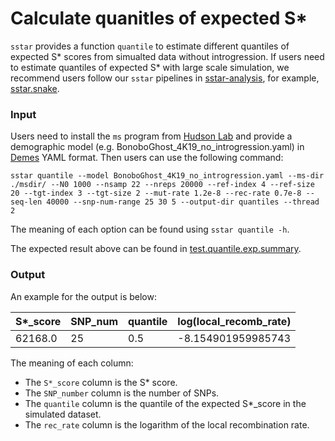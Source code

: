 # Calculate quanitles of expected S*

`sstar` provides a function `quantile` to estimate different quantiles of expected S* scores from simualted data without introgression. If users need to estimate quantiles of expected S* with large scale simulation, we recommend users follow our `sstar` pipelines in [sstar-analysis](https://github.com/admixVIE/sstar-analysis), for example, [sstar.snake](https://github.com/admixVIE/sstar-analysis/blob/main/workflows/1src/sstar.snake).

### Input

Users need to install the `ms` program from [Hudson Lab](https://home.uchicago.edu/~rhudson1/source/mksamples.html) and provide a demographic model (e.g. BonoboGhost_4K19_no_introgression.yaml[](https://github.com/admixVIE/sstar-analysis/blob/main/config/simulation/models/BonoboGhost_4K19_no_introgression.yaml)) in [Demes](https://popsim-consortium.github.io/demes-spec-docs/main/introduction.html) YAML format. Then users can use the following command:

	sstar quantile --model BonoboGhost_4K19_no_introgression.yaml --ms-dir ./msdir/ --N0 1000 --nsamp 22 --nreps 20000 --ref-index 4 --ref-size 20 --tgt-index 3 --tgt-size 2 --mut-rate 1.2e-8 --rec-rate 0.7e-8 --seq-len 40000 --snp-num-range 25 30 5 --output-dir quantiles --thread 2

The meaning of each option can be found using `sstar quantile -h`.

The expected result above can be found in [test.quantile.exp.summary](https://github.com/xin-huang/sstar/blob/main/tests/results/test.quantile.exp.summary).

### Output

An example for the output is below:

| S*_score | SNP_num | quantile | log(local_recomb_rate) |
| -        | -       | -        | -                      |
| 62168.0  | 25      | 0.5      | -8.154901959985743     |

The meaning of each column:

- The `S*_score` column is the S\* score.
- The `SNP_number` column is the number of SNPs.
- The `quantile` column is the quantile of the expected S\*_score in the simulated dataset.
- The `rec_rate` column is the logarithm of the local recombination rate.
